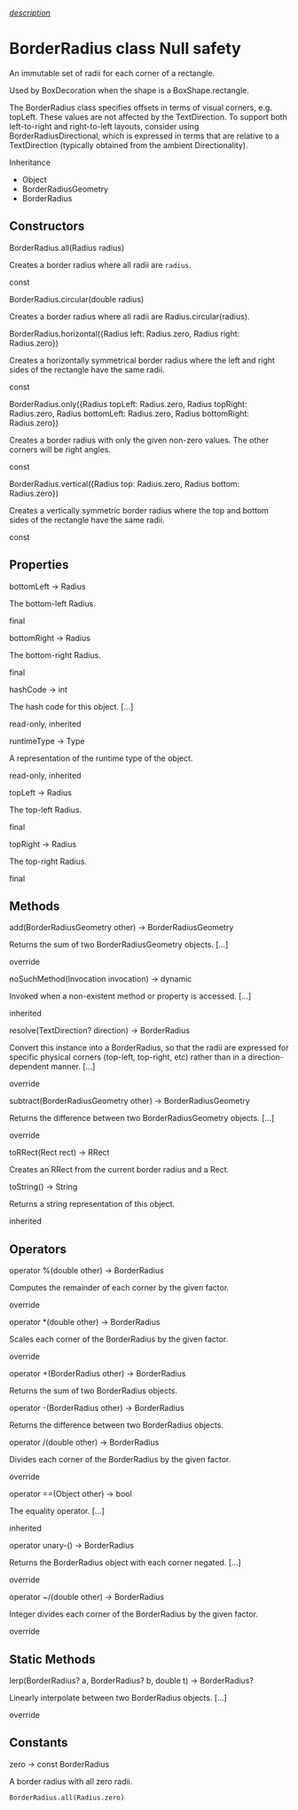 [*description*][description]

# BorderRadius class Null safety #

An immutable set of radii for each corner of a rectangle.

Used by BoxDecoration when the shape is a BoxShape.rectangle.

The BorderRadius class specifies offsets in terms of visual corners, e.g. topLeft. These values are not affected by the TextDirection. To support both left-to-right and right-to-left layouts, consider using BorderRadiusDirectional, which is expressed in terms that are relative to a TextDirection (typically obtained from the ambient Directionality).

Inheritance

 *  Object
 *  BorderRadiusGeometry
 *  BorderRadius

## Constructors ##

BorderRadius.all(Radius radius)

Creates a border radius where all radii are `radius`.

const

BorderRadius.circular(double radius)

Creates a border radius where all radii are Radius.circular(radius).

BorderRadius.horizontal(\{Radius left: Radius.zero, Radius right: Radius.zero\})

Creates a horizontally symmetrical border radius where the left and right sides of the rectangle have the same radii.

const

BorderRadius.only(\{Radius topLeft: Radius.zero, Radius topRight: Radius.zero, Radius bottomLeft: Radius.zero, Radius bottomRight: Radius.zero\})

Creates a border radius with only the given non-zero values. The other corners will be right angles.

const

BorderRadius.vertical(\{Radius top: Radius.zero, Radius bottom: Radius.zero\})

Creates a vertically symmetric border radius where the top and bottom sides of the rectangle have the same radii.

const

## Properties ##

bottomLeft → Radius

The bottom-left Radius.

final

bottomRight → Radius

The bottom-right Radius.

final

hashCode → int

The hash code for this object. \[...\]

read-only, inherited

runtimeType → Type

A representation of the runtime type of the object.

read-only, inherited

topLeft → Radius

The top-left Radius.

final

topRight → Radius

The top-right Radius.

final

## Methods ##

add(BorderRadiusGeometry other) → BorderRadiusGeometry

Returns the sum of two BorderRadiusGeometry objects. \[...\]

override

noSuchMethod(Invocation invocation) → dynamic

Invoked when a non-existent method or property is accessed. \[...\]

inherited

resolve(TextDirection? direction) → BorderRadius

Convert this instance into a BorderRadius, so that the radii are expressed for specific physical corners (top-left, top-right, etc) rather than in a direction-dependent manner. \[...\]

override

subtract(BorderRadiusGeometry other) → BorderRadiusGeometry

Returns the difference between two BorderRadiusGeometry objects. \[...\]

override

toRRect(Rect rect) → RRect

Creates an RRect from the current border radius and a Rect.

toString() → String

Returns a string representation of this object.

inherited

## Operators ##

operator %(double other) → BorderRadius

Computes the remainder of each corner by the given factor.

override

operator \*(double other) → BorderRadius

Scales each corner of the BorderRadius by the given factor.

override

operator +(BorderRadius other) → BorderRadius

Returns the sum of two BorderRadius objects.

operator -(BorderRadius other) → BorderRadius

Returns the difference between two BorderRadius objects.

operator /(double other) → BorderRadius

Divides each corner of the BorderRadius by the given factor.

override

operator ==(Object other) → bool

The equality operator. \[...\]

inherited

operator unary-() → BorderRadius

Returns the BorderRadius object with each corner negated. \[...\]

override

operator ~/(double other) → BorderRadius

Integer divides each corner of the BorderRadius by the given factor.

override

## Static Methods ##

lerp(BorderRadius? a, BorderRadius? b, double t) → BorderRadius?

Linearly interpolate between two BorderRadius objects. \[...\]

override

## Constants ##

zero → const BorderRadius

A border radius with all zero radii.

`BorderRadius.all(Radius.zero)`


[description]: https://github.com/flutter/flutter/blob/master/packages/flutter/lib/src/painting/border_radius.dart#L283